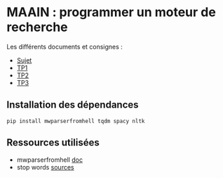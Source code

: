 # MAAIN : programmer un moteur de recherche

Les différents documents et consignes :
- [Sujet](docs/moteur.pdf)
- [TP1](docs/tp1.pdf)
- [TP2](docs/tp2.pdf)
- [TP3](docs/tp3.pdf)

## Installation des dépendances

```
pip install mwparserfromhell tqdm spacy nltk
```

## Ressources utilisées

- mwparserfromhell [doc](https://mwparserfromhell.readthedocs.io/en/latest/api/mwparserfromhell.html)
- stop words [sources](https://www.kaggle.com/datasets/heeraldedhia/stop-words-in-28-languages?resource=download&select=french.txt)
